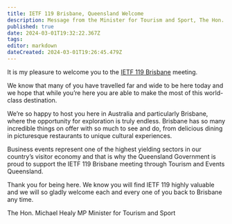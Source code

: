 ```yaml
---
title: IETF 119 Brisbane, Queensland Welcome
description: Message from the Minister for Tourism and Sport, The Hon. Michael Healy MP
published: true
date: 2024-03-01T19:32:22.367Z
tags: 
editor: markdown
dateCreated: 2024-03-01T19:26:45.479Z
---
```




It is my pleasure to welcome you to the [IETF 119 Brisbane](https://www.ietf.org/meeting/119) meeting.

We know that many of you have travelled far and wide to be here today and we hope that while you’re here you are able to make the most of this world-class destination. 

We’re so happy to host you here in Australia and particularly Brisbane, where the opportunity for exploration is truly endless. Brisbane has so many incredible things on offer with so much to see and do, from delicious dining in picturesque restaurants to unique cultural experiences.

Business events represent one of the highest yielding sectors in our country’s visitor economy and that is why the Queensland Government is proud to support the IETF 119 Brisbane meeting through Tourism and Events Queensland.

Thank you for being here. We know you will find IETF 119 highly valuable and we will so gladly welcome each and every one of you back to Brisbane any time. 

The Hon. Michael Healy MP
Minister for Tourism and Sport
